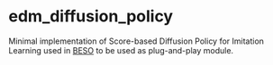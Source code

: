 # edm_diffusion_policy

Minimal implementation of Score-based Diffusion Policy for Imitation Learning used in [BESO](https://arxiv.org/pdf/2304.02532) to be used as plug-and-play module.
